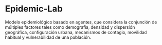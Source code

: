 # Epidemic-Lab
Modelo epidemiológico basado en agentes, que considera la conjunción de múltiples factores tales como demografía, densidad y dispersión geográfica, configuración urbana, mecanismos de contagio, movilidad habitual y vulnerabilidad de una población.
